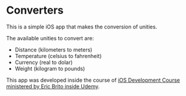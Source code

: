 # Converters
This is a simple iOS app that makes the conversion of unities.

The available unities to convert are:

- Distance (kilometers to meters)
- Temperature (celsius to fahrenheit)
- Currency (real to dolar)
- Weight (kilogram to pounds)

This app was developed inside the course of [iOS Development Course ministered by Eric Brito inside Udemy](https://www.udemy.com/curso-completo-de-desenvolvimento-ios11swift4/).
